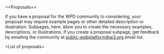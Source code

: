 ==Proposals==

If you have a proposal for the WPD community to considering, your proposal may require example pages or other detailed description or illustration. Subpages, here, allow you to create the necessary examples, descriptions, or illustrations. If you create a proposal subpage, get feedback by emailing the community at public-webplatform@w3.org email list.

=List of proposals=
<subpages />